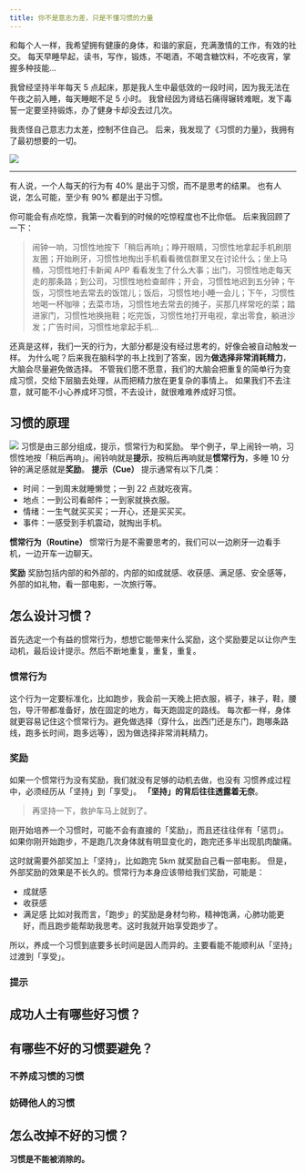```yaml
---
title: 你不是意志力差，只是不懂习惯的力量
---
```

和每个人一样，我希望拥有健康的身体，和谐的家庭，充满激情的工作，有效的社交。
每天早睡早起，读书，写作，锻炼，不喝酒，不喝含糖饮料，不吃夜宵，掌握多种技能...

我曾经坚持半年每天 5 点起床，那是我人生中最低效的一段时间，因为我无法在午夜之前入睡，每天睡眠不足 5 小时。
我曾经因为肾结石痛得辗转难眠，发下毒誓一定要坚持锻炼，办了健身卡却没去过几次。

我责怪自己意志力太差，控制不住自己。
后来，我发现了《习惯的力量》，我拥有了最初想要的一切。

![](./_image/2017-02-18-07-49-06.jpg)

---
有人说，一个人每天的行为有 40% 是出于习惯，而不是思考的结果。
也有人说，怎么可能，至少有 90% 都是出于习惯。

你可能会有点吃惊，我第一次看到的时候的吃惊程度也不比你低。
后来我回顾了一下：
>闹钟一响，习惯性地按下「稍后再响」；睁开眼睛，习惯性地拿起手机刷朋友圈；开始刷牙，习惯性地掏出手机看看微信群里又在讨论什么；坐上马桶，习惯性地打卡新闻 APP 看看发生了什么大事；出门，习惯性地走每天走的那条路；到公司，习惯性地检查邮件；开会，习惯性地迟到五分钟；午饭，习惯性地去常去的饭馆儿；饭后，习惯性地小睡一会儿；下午，习惯性地喝一杯咖啡；去菜市场，习惯性地去常去的摊子，买那几样常吃的菜；踏进家门，习惯性地换拖鞋；吃完饭，习惯性地打开电视，拿出零食，躺进沙发；广告时间，习惯性地拿起手机...

还真是这样，我们一天的行为，大部分都是没有经过思考的，好像会被自动触发一样。
为什么呢？后来我在脑科学的书上找到了答案，因为**做选择非常消耗精力**，大脑会尽量避免做选择。
不管我们愿不愿意，我们的大脑会把重复的简单行为变成习惯，交给下层脑去处理，从而把精力放在更复杂的事情上。
如果我们不去注意，就可能不小心养成坏习惯，不去设计，就很难难养成好习惯。
## 习惯的原理
![](./_image/2016-09-11-09-33-25.jpg)
习惯是由三部分组成，提示，惯常行为和奖励。
举个例子，早上闹铃一响，习惯性地按「稍后再响」。闹铃响就是**提示**，按稍后再响就是**惯常行为**，多睡 10 分钟的满足感就是**奖励**。
**提示（Cue）**
提示通常有以下几类：
* 时间：一到周末就睡懒觉；一到 22 点就吃夜宵。
* 地点：一到公司看邮件；一到家就换衣服。
* 情绪：一生气就买买买；一开心，还是买买买。
* 事件：一感受到手机震动，就掏出手机。

**惯常行为（Routine）**
惯常行为是不需要思考的，我们可以一边刷牙一边看手机，一边开车一边聊天。

**奖励**
奖励包括内部的和外部的，内部的如成就感、收获感、满足感、安全感等，外部的如礼物，看一部电影，一次旅行等。
## 怎么设计习惯？
首先选定一个有益的惯常行为，想想它能带来什么奖励，这个奖励要足以让你产生动机，最后设计提示。然后不断地重复，重复，重复。
### 惯常行为
这个行为一定要标准化，比如跑步，我会前一天晚上把衣服，裤子，袜子，鞋，腰包，导汗带都准备好，放在固定的地方，每天跑固定的路线。
每次都一样，身体就更容易记住这个惯常行为。避免做选择（穿什么，出西门还是东门，跑哪条路线，跑多长时间，跑多远等），因为做选择非常消耗精力。
### 奖励
如果一个惯常行为没有奖励，我们就没有足够的动机去做，也没有
习惯养成过程中，必须经历从「坚持」到「享受」。
**「坚持」的背后往往透露着无奈**。
>再坚持一下，救护车马上就到了。
 
刚开始培养一个习惯时，可能不会有直接的「奖励」，而且还往往伴有「惩罚」。
如果你刚开始跑步，不是跑几次身体就有明显变化的，跑完还多半出现肌肉酸痛。

这时就需要外部奖加上「坚持」，比如跑完 5km 就奖励自己看一部电影。
但是，外部奖励的效果是不长久的。惯常行为本身应该带给我们奖励，可能是：
* 成就感
* 收获感
* 满足感
比如对我而言，「跑步」的奖励是身材匀称，精神饱满，心肺功能更好，而且跑步能帮助我思考。这时我就开始享受跑步了。

所以，养成一个习惯到底要多长时间是因人而异的。主要看能不能顺利从「坚持」过渡到「享受」。
### 提示

## 成功人士有哪些好习惯？
## 有哪些不好的习惯要避免？
### 不养成习惯的习惯
### 妨碍他人的习惯
## 怎么改掉不好的习惯？
**习惯是不能被消除的。**